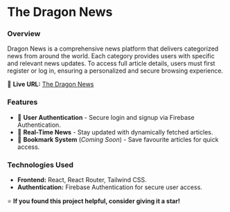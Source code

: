 # The Dragon News

### Overview
Dragon News is a comprehensive news platform that delivers categorized news from around the world. Each category provides users with specific and relevant news updates. To access full article details, users must first register or log in, ensuring a personalized and secure browsing experience.

🔗 **Live URL:** <a href="https://the-dragon-news-9ce9f.web.app/category/01" target="_blank" >The Dragon News</a>

### Features
- 🔹 **User Authentication** - Secure login and signup via Firebase Authentication.
- 🔹 **Real-Time News** - Stay updated with dynamically fetched articles.
- 🔹 **Bookmark System** (*Coming Soon*) - Save favourite articles for quick access.

### Technologies Used
- **Frontend:** React, React Router, Tailwind CSS.
- **Authentication:** Firebase Authentication for secure user access.

⭐ **If you found this project helpful, consider giving it a star!**